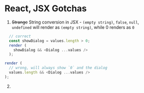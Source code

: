 # React, JSX Gotchas

1. ~~Strange~~ String conversion in JSX - `(empty string)`, `false`, `null`, `undefined` will render as `(empty string)`, while 0 renders as `0`

```typescript
  // correct
  const showDialog = values.length > 0;
  render (
    showDialog && <Dialog ...values />
  );
```

```typescript
render (
  // wrong, will always show `0` and the dialog
  values.length && <Dialog ...values />
);
```

2.
